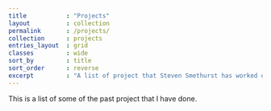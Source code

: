 ```yaml
---
title           : "Projects"
layout          : collection
permalink       : /projects/
collection      : projects
entries_layout  : grid
classes         : wide
sort_by         : title
sort_order      : reverse
excerpt         : "A list of project that Steven Smethurst has worked on"
---
```


This is a list of some of the past project that I have done.
